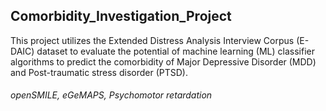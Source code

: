 ## Comorbidity_Investigation_Project
This project utilizes the Extended Distress Analysis Interview Corpus (E-DAIC) dataset to evaluate the potential of machine learning (ML) classifier algorithms to predict the comorbidity of Major Depressive Disorder (MDD) and Post-traumatic stress disorder (PTSD).

###### openSMILE, eGeMAPS,  Psychomotor retardation
